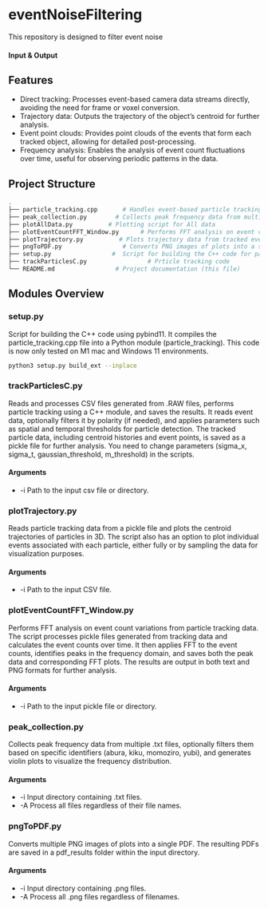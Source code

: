 # eventNoiseFiltering
This repository is designed to filter event noise

#### Input & Output

## Features
- Direct tracking: Processes event-based camera data streams directly, avoiding the need for frame or voxel conversion.
- Trajectory data: Outputs the trajectory of the object’s centroid for further analysis.
- Event point clouds: Provides point clouds of the events that form each tracked object, allowing for detailed post-processing.
- Frequency analysis: Enables the analysis of event count fluctuations over time, useful for observing periodic patterns in the data.

## Project Structure
```bash
.
├── particle_tracking.cpp       # Handles event-based particle tracking in C++
├── peak_collection.py        # Collects peak frequency data from multiple txt files and generates violin plots
├── plotAllData.py          # Plotting script for All data
├── plotEventCountFFT_Window.py      # Performs FFT analysis on event count variations using a Hamming window
├── plotTrajectory.py          # Plots trajectory data from tracked events
├── pngToPDF.py                 # Converts PNG images of plots into a single PDF
├── setup.py                 #  Script for building the C++ code for particle tracking
├── trackParticlesC.py                 # Prticle tracking code
└── README.md                 # Project documentation (this file)
```

## Modules Overview
### setup.py
Script for building the C++ code using pybind11. It compiles the particle_tracking.cpp file into a Python module (particle_tracking). This code is now only tested on M1 mac and Windows 11 environments.

```bash
python3 setup.py build_ext --inplace
```

### trackParticlesC.py
Reads and processes CSV files generated from .RAW files, performs particle tracking using a C++ module, and saves the results. It reads event data, optionally filters it by polarity (if needed), and applies parameters such as spatial and temporal thresholds for particle detection. The tracked particle data, including centroid histories and event points, is saved as a pickle file for further analysis.
You need to change parameters (sigma_x, sigma_t, gaussian_threshold, m_threshold) in the scripts.

#### Arguments
- -i Path to the input csv file or directory.

### plotTrajectory.py
Reads particle tracking data from a pickle file and plots the centroid trajectories of particles in 3D. The script also has an option to plot individual events associated with each particle, either fully or by sampling the data for visualization purposes.

#### Arguments
- -i Path to the input CSV file.

### plotEventCountFFT_Window.py
Performs FFT analysis on event count variations from particle tracking data. The script processes pickle files generated from tracking data and calculates the event counts over time. It then applies FFT to the event counts, identifies peaks in the frequency domain, and saves both the peak data and corresponding FFT plots. The results are output in both text and PNG formats for further analysis.

#### Arguments
- -i Path to the input pickle file or directory.

### peak_collection.py
Collects peak frequency data from multiple .txt files, optionally filters them based on specific identifiers (abura, kiku, momoziro, yubi), and generates violin plots to visualize the frequency distribution.

#### Arguments
- -i Input directory containing .txt files.
- -A Process all files regardless of their file names.

### pngToPDF.py
Converts multiple PNG images of plots into a single PDF. The resulting PDFs are saved in a pdf_results folder within the input directory.

#### Arguments
- -i Input directory containing .png files.
- -A Process all .png files regardless of filenames.
